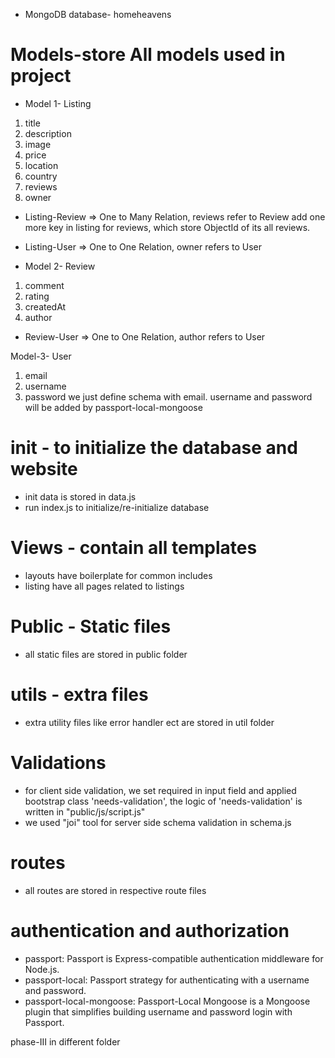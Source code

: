 * MongoDB database- homeheavens
# Models-store All models used in project
   * Model 1- Listing 
   1. title
   2. description
   3. image
   4. price
   5. location
   6. country
   7. reviews
   8. owner
   
   * Listing-Review => One to Many Relation, reviews refer to Review
   add one more key in listing for reviews, which store ObjectId of its all reviews.
   * Listing-User => One to One Relation, owner refers to User 

   * Model 2- Review
   1. comment 
   2. rating
   3. createdAt 
   4. author
   * Review-User => One to One Relation, author refers to User 


   Model-3- User
   1. email
   2. username
   3. password
   we just define schema with email. username and password will be added by passport-local-mongoose

# init - to initialize the database and website
   * init data is stored in data.js
   * run index.js to initialize/re-initialize database

# Views - contain all templates
   * layouts have boilerplate for common includes
   * listing have all pages related to listings

# Public - Static files
   * all static files are stored in public folder 

# utils - extra files
   * extra utility files like error handler ect are stored in util folder 

# Validations
   * for client side validation, we set required in input field and applied bootstrap class 'needs-validation', the logic of 'needs-validation' is written in "public/js/script.js" 
   * we used "joi" tool for server side schema validation in schema.js

# routes 
   * all routes are stored in respective route files

# authentication and authorization
   * passport: Passport is Express-compatible authentication middleware for Node.js.
   * passport-local: Passport strategy for authenticating with a username and password.
   * passport-local-mongoose: Passport-Local Mongoose is a Mongoose plugin that simplifies building username and password login with Passport.

phase-III in different folder